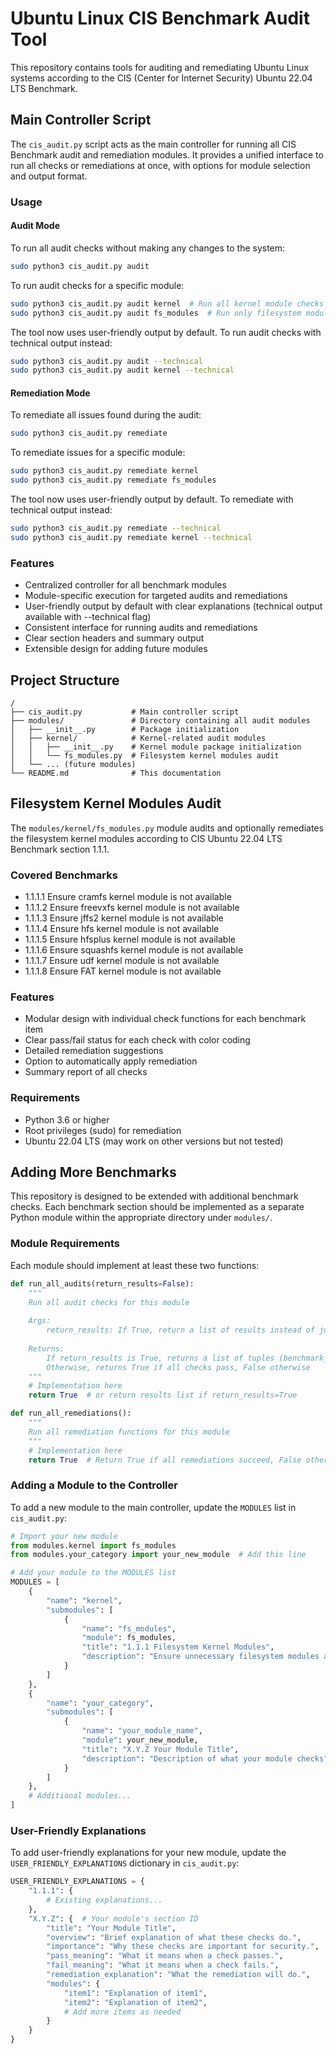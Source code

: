 # Ubuntu Linux CIS Benchmark Audit Tool

This repository contains tools for auditing and remediating Ubuntu Linux systems according to the CIS (Center for Internet Security) Ubuntu 22.04 LTS Benchmark.

## Main Controller Script

The `cis_audit.py` script acts as the main controller for running all CIS Benchmark audit and remediation modules. It provides a unified interface to run all checks or remediations at once, with options for module selection and output format.

### Usage

#### Audit Mode

To run all audit checks without making any changes to the system:

```bash
sudo python3 cis_audit.py audit
```

To run audit checks for a specific module:

```bash
sudo python3 cis_audit.py audit kernel  # Run all kernel module checks
sudo python3 cis_audit.py audit fs_modules  # Run only filesystem module checks
```

The tool now uses user-friendly output by default. To run audit checks with technical output instead:

```bash
sudo python3 cis_audit.py audit --technical
sudo python3 cis_audit.py audit kernel --technical
```

#### Remediation Mode

To remediate all issues found during the audit:

```bash
sudo python3 cis_audit.py remediate
```

To remediate issues for a specific module:

```bash
sudo python3 cis_audit.py remediate kernel
sudo python3 cis_audit.py remediate fs_modules
```

The tool now uses user-friendly output by default. To remediate with technical output instead:

```bash
sudo python3 cis_audit.py remediate --technical
sudo python3 cis_audit.py remediate kernel --technical
```

### Features

- Centralized controller for all benchmark modules
- Module-specific execution for targeted audits and remediations
- User-friendly output by default with clear explanations (technical output available with --technical flag)
- Consistent interface for running audits and remediations
- Clear section headers and summary output
- Extensible design for adding future modules

## Project Structure

```
/
├── cis_audit.py           # Main controller script
├── modules/               # Directory containing all audit modules
│   ├── __init__.py        # Package initialization
│   ├── kernel/            # Kernel-related audit modules
│   │   ├── __init__.py    # Kernel module package initialization
│   │   └── fs_modules.py  # Filesystem kernel modules audit
│   └── ... (future modules)
└── README.md              # This documentation
```

## Filesystem Kernel Modules Audit

The `modules/kernel/fs_modules.py` module audits and optionally remediates the filesystem kernel modules according to CIS Ubuntu 22.04 LTS Benchmark section 1.1.1.

### Covered Benchmarks

- 1.1.1.1 Ensure cramfs kernel module is not available
- 1.1.1.2 Ensure freevxfs kernel module is not available
- 1.1.1.3 Ensure jffs2 kernel module is not available
- 1.1.1.4 Ensure hfs kernel module is not available
- 1.1.1.5 Ensure hfsplus kernel module is not available
- 1.1.1.6 Ensure squashfs kernel module is not available
- 1.1.1.7 Ensure udf kernel module is not available
- 1.1.1.8 Ensure FAT kernel module is not available

### Features

- Modular design with individual check functions for each benchmark item
- Clear pass/fail status for each check with color coding
- Detailed remediation suggestions
- Option to automatically apply remediation
- Summary report of all checks

### Requirements

- Python 3.6 or higher
- Root privileges (sudo) for remediation
- Ubuntu 22.04 LTS (may work on other versions but not tested)

## Adding More Benchmarks

This repository is designed to be extended with additional benchmark checks. Each benchmark section should be implemented as a separate Python module within the appropriate directory under `modules/`.

### Module Requirements

Each module should implement at least these two functions:

```python
def run_all_audits(return_results=False):
    """
    Run all audit checks for this module
    
    Args:
        return_results: If True, return a list of results instead of just True/False
    
    Returns:
        If return_results is True, returns a list of tuples (benchmark_id, description, result)
        Otherwise, returns True if all checks pass, False otherwise
    """
    # Implementation here
    return True  # or return results list if return_results=True

def run_all_remediations():
    """
    Run all remediation functions for this module
    """
    # Implementation here
    return True  # Return True if all remediations succeed, False otherwise
```

### Adding a Module to the Controller

To add a new module to the main controller, update the `MODULES` list in `cis_audit.py`:

```python
# Import your new module
from modules.kernel import fs_modules
from modules.your_category import your_new_module  # Add this line

# Add your module to the MODULES list
MODULES = [
    {
        "name": "kernel",
        "submodules": [
            {
                "name": "fs_modules",
                "module": fs_modules,
                "title": "1.1.1 Filesystem Kernel Modules",
                "description": "Ensure unnecessary filesystem modules are disabled"
            }
        ]
    },
    {
        "name": "your_category",
        "submodules": [
            {
                "name": "your_module_name",
                "module": your_new_module,
                "title": "X.Y.Z Your Module Title",
                "description": "Description of what your module checks"
            }
        ]
    },
    # Additional modules...
]
```

### User-Friendly Explanations

To add user-friendly explanations for your new module, update the `USER_FRIENDLY_EXPLANATIONS` dictionary in `cis_audit.py`:

```python
USER_FRIENDLY_EXPLANATIONS = {
    "1.1.1": {
        # Existing explanations...
    },
    "X.Y.Z": {  # Your module's section ID
        "title": "Your Module Title",
        "overview": "Brief explanation of what these checks do.",
        "importance": "Why these checks are important for security.",
        "pass_meaning": "What it means when a check passes.",
        "fail_meaning": "What it means when a check fails.",
        "remediation_explanation": "What the remediation will do.",
        "modules": {
            "item1": "Explanation of item1",
            "item2": "Explanation of item2",
            # Add more items as needed
        }
    }
}
```